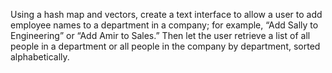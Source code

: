 Using a hash map and vectors, create a text interface to allow a user to add employee names to a department in a company; for example, “Add Sally to Engineering” or “Add Amir to Sales.” Then let the user retrieve a list of all people in a department or all people in the company by department, sorted alphabetically.
